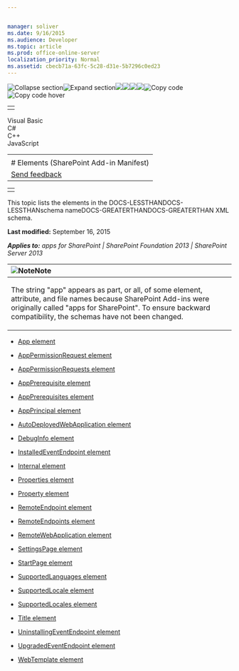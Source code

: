```yaml
---


manager: soliver
ms.date: 9/16/2015
ms.audience: Developer
ms.topic: article
ms.prod: office-online-server
localization_priority: Normal
ms.assetid: cbecb71a-63fc-5c28-d31e-5b7296c0ed23
---
```


![Collapse
section](../icons/collapse_all.gif "Collapse section")![Expand
section](../icons/expand_all.gif "Expand section")![](../icons/collapse_all.gif)![](../icons/expand_all.gif)![](../icons/dropdown.gif)![](../icons/dropdownHover.gif)![Copy
code](../icons/copycode.gif "Copy code")![Copy code
hover](../icons/copycodeHighlight.gif "Copy code hover")
<table>
<tbody>
<tr class="odd">
<td align="left"></td>
</tr>
</tbody>
</table>

Visual Basic  
C\#  
C++  
JavaScript  

<table>
<tbody>
<tr class="odd">
<td align="left"><span id="runningHeaderText"></span></td>
</tr>
<tr class="even">
<td align="left"># Elements (SharePoint Add-in Manifest)</td>
</tr>
<tr class="odd">
<td align="left"><span id="headfeedbackarea" class="feedbackhead"><a href="javascript:SubmitFeedback(&#39;docthis@Microsoft.com&#39;,&#39;&#39;,&#39;&#39;,&#39;&#39;,&#39;1.0.18082.1225&#39;,&#39;%0\dThank%20you%20for%20your%20feedback.%20The%20developer%20writing%20teams%20use%20your%20feedback%20to%20improve%20documentation.%20While%20we%20are%20reviewing%20your%20feedback,%20we%20may%20send%20you%20e-mail%20to%20ask%20for%20clarification%20or%20feedback%20on%20a%20solution.%20We%20do%20not%20use%20your%20e-mail%20address%20for%20any%20other%20purpose%20and%20we%20delete%20it%20after%20we%20finish%20our%20review.%0\AFor%20further%20information%20about%20the%20privacy%20policies%20of%20Microsoft,%20please%20see%20http://privacy.microsoft.com/en-us/default.aspx.%0\A%0\d&#39;,&#39;Customer%20feedback&#39;);">Send feedback</a></span></td>
</tr>
</tbody>
</table>

<table>
<colgroup>
<col width="100%" />
</colgroup>
<tbody>
<tr class="odd">
<td align="left"></td>
</tr>
</tbody>
</table>

This topic lists the elements in the DOCS-LESSTHANDOCS-LESSTHANschema
nameDOCS-GREATERTHANDOCS-GREATERTHAN XML schema.

**Last modified:** September 16, 2015

***Applies to:** apps for SharePoint | SharePoint Foundation 2013 |
SharePoint Server 2013*

<table>
<colgroup>
<col width="100%" />
</colgroup>
<thead>
<tr class="header">
<th align="left"><img src="../icons/alert_note.gif" title="Note" alt="Note" /><strong>Note</strong></th>
</tr>
</thead>
<tbody>
<tr class="odd">
<td align="left"><p>The string &quot;app&quot; appears as part, or all, of some element, attribute, and file names because SharePoint Add-ins were originally called &quot;apps for SharePoint&quot;. To ensure backward compatibility, the schemas have not been changed.</p></td>
</tr>
</tbody>
</table>

-   [App element](app-element-sharepoint-add-in-manifest.htm)

-   [AppPermissionRequest
    element](apppermissionrequest-element-apppermissionrequestsdefinition-complextypesharepoi.htm)

-   [AppPermissionRequests
    element](apppermissionrequests-element-appdefinition-complextypesharepoint-add-in-manifes.htm)

-   [AppPrerequisite element](appprerequisite-element-appprerequisitecollection-complextypesharepoint-add-in-m.htm)

-   [AppPrerequisites element](appprerequisites-element-appdefinition-complextypesharepoint-add-in-manifest.htm)

-   [AppPrincipal element](appprincipal-element-appdefinition-complextypesharepoint-add-in-manifest.htm)

-   [AutoDeployedWebApplication
    element](autodeployedwebapplication-element-appprincipaldefinition-complextypesharepoint.htm)

-   [DebugInfo element](debuginfo-element-autodeployedwebapplication-elementappprincipaldefinition-compl.htm)

-   [InstalledEventEndpoint
    element](installedeventendpoint-element-propertiesdefinition-complextypesharepoint-add-in.htm)

-   [Internal element](internal-element-appprincipaldefinition-complextypesharepoint-add-in-manifest.htm)

-   [Properties element](properties-element-appdefinition-complextypesharepoint-add-in-manifest.htm)

-   [Property element](property-element-apppermissionrequestdefinition-complextypesharepoint-add-in-man.htm)

-   [RemoteEndpoint element](remoteendpoint-element-remoteendpointsdefinition-complextypesharepoint-add-in-ma.htm)

-   [RemoteEndpoints element](remoteendpoints-element-appdefinition-complextypesharepoint-add-in-manifest.htm)

-   [RemoteWebApplication
    element](remotewebapplication-element-appprincipaldefinition-complextypesharepoint-add-in.htm)

-   [SettingsPage element](settingspage-element-propertiesdefinition-complextypesharepoint-add-in-manifest.htm)

-   [StartPage element](startpage-element-propertiesdefinition-complextypesharepoint-add-in-manifest.htm)

-   [SupportedLanguages
    element](supportedlanguages-element-propertiesdefinition-complextypesharepoint-add-in-man.htm)

-   [SupportedLocale element](supportedlocale-element-supportedlocalesdefinition-complextypesharepoint-add-in.htm)

-   [SupportedLocales element](supportedlocales-element-propertiesdefinition-complextypesharepoint-add-in-manif.htm)

-   [Title element](title-element-propertiesdefinition-complextypesharepoint-add-in-manifest.htm)

-   [UninstallingEventEndpoint
    element](uninstallingeventendpoint-element-propertiesdefinition-complextypesharepoint-add.htm)

-   [UpgradedEventEndpoint
    element](upgradedeventendpoint-element-propertiesdefinition-complextypesharepoint-add-in.htm)

-   [WebTemplate element](webtemplate-element-propertiesdefinition-complextypesharepoint-add-in-manifest.htm)








